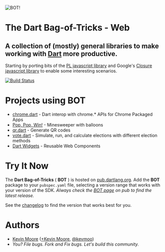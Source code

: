![BOT!](https://raw.github.com/kevmoo/bot.dart/master/resource/logo.png)
# The Dart Bag-of-Tricks - Web
## A collection of (mostly) general libraries to make working with [Dart](http://www.dartlang.org/) more productive.

Starting by porting bits of the [PL javascript library](https://github.com/thinkpixellab/pl) and Google's [Closure javascript library](https://developers.google.com/closure/library/) to enable some interesting scenarios.

[![Build Status](https://drone.io/github.com/kevmoo/bot_web.dart/status.png)](https://drone.io/github.com/kevmoo/bot_web.dart/latest)

# Projects using BOT

* [chrome.dart](https://github.com/dart-gde/chrome.dart) - Dart interop with chrome.* APIs for Chrome Packaged Apps
* [Pop, Pop, Win!](https://github.com/dart-lang/pop-pop-win) - Minesweeper with balloons
* [qr.dart](https://github.com/kevmoo/qr.dart) - Generate QR codes
* [vote.dart](https://github.com/kevmoo/vote.dart) - Simulate, run, and calculate elections with different election methods
* [Dart Widgets](https://github.com/kevmoo/widget.dart) - Reusable Web Components

# Try It Now

The __Dart Bag-of-Tricks__ ( __BOT__ ) is hosted on [pub.dartlang.org](http://pub.dartlang.org/packages/bot_web). Add the __BOT__ package to your `pubspec.yaml` file, selecting a version range that works with your version of the SDK. _Always check the [BOT page](http://pub.dartlang.org/packages/bot_web) on pub to find the latest release._

See the [changelog](https://github.com/kevmoo/bot_web.dart/blob/master/changelog.md) to find the version that works best for you.

# Authors
 * [Kevin Moore](https://github.com/kevmoo) ([+Kevin Moore](https://plus.google.com/110066012384188006594/), [@kevmoo](http://twitter.com/kevmoo))
 * _You? File bugs. Fork and Fix bugs. Let's build this community._
